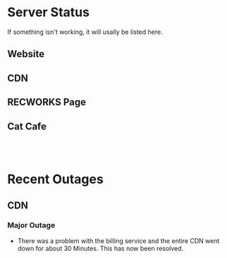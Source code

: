 # **Server Status**

If something isn't working, it will usally be listed here.


## **Website** <img width="15" height="15" src="https://cdn.arparec.dev/images/sitestatus_good.png"></img>

## **CDN** <img width="15" height="15" src="https://cdn.arparec.dev/images/sitestatus_good.png"></img>

## **RECWORKS Page** <img width="15" height="15" src="https://cdn.arparec.dev/images/sitestatus_good.png"></img>

## **Cat Cafe** <img width="15" height="15" src="https://cdn.arparec.dev/images/sitestatus_good.png"></img>

<br/><br/>


# **Recent Outages**

## **CDN** <img width="15" height="15" src="https://cdn.arparec.dev/images/sitestatus_bad.png"></img>

### Major Outage
- There was a problem with the billing service and the entire CDN went down for about 30 Minutes. This has now been resolved.